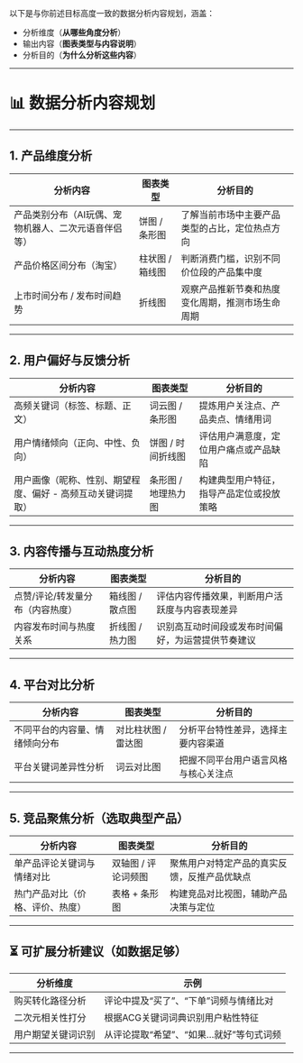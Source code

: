 以下是与你前述目标高度一致的数据分析内容规划，涵盖：

* 分析维度（**从哪些角度分析**）
* 输出内容（**图表类型与内容说明**）
* 分析目的（**为什么分析这些内容**）

---

# 📊 数据分析内容规划

---

## 1. **产品维度分析**

| 分析内容                        | 图表类型      | 分析目的                     |
| --------------------------- | --------- | ------------------------ |
| 产品类别分布（AI玩偶、宠物机器人、二次元语音伴侣等） | 饼图 / 条形图  | 了解当前市场中主要产品类型的占比，定位热点方向  |
| 产品价格区间分布（淘宝）                | 柱状图 / 箱线图 | 判断消费门槛，识别不同价位段的产品集中度     |
| 上市时间分布 / 发布时间趋势             | 折线图       | 观察产品推新节奏和热度变化周期，推测市场生命周期 |

---

## 2. **用户偏好与反馈分析**

| 分析内容                 | 图表类型        | 分析目的                 |
| -------------------- | ----------- | -------------------- |
| 高频关键词（标签、标题、正文）      | 词云图 / 条形图   | 提炼用户关注点、产品卖点、情绪用词    |
| 用户情绪倾向（正向、中性、负向）     | 饼图 / 时间折线图  | 评估用户满意度，定位用户痛点或产品缺陷  |
| 用户画像（昵称、性别、期望程度、偏好 - 高频互动关键词提取） | 条形图 / 地理热力图 | 构建典型用户特征，指导产品定位或投放策略 |

---

## 3. **内容传播与互动热度分析**

| 分析内容              | 图表类型      | 分析目的                      |
| ----------------- | --------- | ------------------------- |
| 点赞/评论/转发量分布（内容热度） | 箱线图 / 散点图 | 评估内容传播效果，判断用户活跃度与内容表现差异   |
| 内容发布时间与热度关系       | 折线图 / 热力图 | 识别高互动时间段或发布时间偏好，为运营提供节奏建议 |

---

## 4. **平台对比分析**

| 分析内容            | 图表类型        | 分析目的               |
| --------------- | ----------- | ------------------ |
| 不同平台的内容量、情绪倾向分布 | 对比柱状图 / 雷达图 | 分析平台特性差异，选择主要内容渠道  |
| 平台关键词差异性分析      | 词云对比图       | 把握不同平台用户语言风格与核心关注点 |

---

## 5. **竞品聚焦分析（选取典型产品）**

| 分析内容             | 图表类型        | 分析目的                   |
| ---------------- | ----------- | ---------------------- |
| 单产品评论关键词与情绪对比    | 双轴图 / 评论词频图 | 聚焦用户对特定产品的真实反馈，反推产品优缺点 |
| 热门产品对比（价格、评价、热度） | 表格 + 条形图    | 构建竞品对比视图，辅助产品决策与定位     |

---

## ⏳ 可扩展分析建议（如数据足够）

| 分析维度      | 示例                     |
| --------- | ---------------------- |
| 购买转化路径分析  | 评论中提及“买了”、“下单”词频与情绪比对  |
| 二次元相关性打分  | 根据ACG关键词词典识别用户粘性特征     |
| 用户期望关键词识别 | 从评论提取“希望”、“如果…就好”等句式词频 |

---

